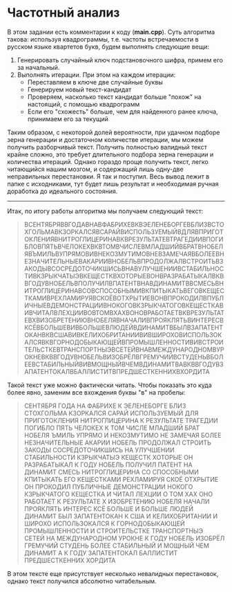 # Частотный анализ

В этом задании есть комментарии к коду (**main.cpp**).
Суть алгоритма такова: используя квадрограммы, т.е. частоты встречаемости в русском языке квартетов букв, будем выполнять следующие вещи:
1. Генерировать случайный ключ подстановочного шифра, примем его за начальный.
2. Выполнять итерации. При этом на каждом итерации:
    * Переставляем в ключе две случайные буквы
    * Генерируем новый текст-кандидат
    * Проверяем, насколько текст кандидат больше "похож" на настоящий, с помощью квадрограмм
    * Если его "схожесть" больше, чем для найденного ранее ключа, принимаем его за текущий

Таким образом, с некоторой долей вероятности, при удачном подборе зерна генерации и достаточном количестве итерации, мы можем получить разборчивый текст. Получить полностью валидный текст крайне сложно, это требует длительного подбора зерна генерации и количества итераций. Однако гораздо проще получить текст, легко читающийся нашим мозгом, и содержащий лишь одну-две неправильных перестановки. Я так и поступил. Весь вывод лежит в папке с исходниками, тут будет лишь результат и необходимая ручная доработка до идеального состояния.

***

Итак, по итогу работы алгоритма мы получаем следующий текст:
> ВСЕНТЯБРЯВВГОДАВНАВФАБРИХЕВКВЭЕЛЕНЕБОРГЕВБЛИЗВСТОХГОЛЬМАВКЗОРКАЛСЯВСАРАЙВИСПОЛЬЗУЕМЫЙВДЛЯВПРИГОТОКЛЕНИЯВНИТРОГЛИЦЕРИНАВКВРЕЗУЛЬТАТЕВТРАГЕДИИВПОГИБЛОВПЯТЬВЧЕЛОКЕХВКВТОМВЧИСЛЕВМЛАДШИЙВБРАТВНОБЕЛЯВЪМИЛЬВУПРЯМОВИВНЕКОЗМУТИМОВНЕВЗАМЕЧАЯВБОЛЕЕВНЕЗНАЧИТЕЛЬНЫЕВАКАРИИВНОБЕЛЬВПРОДОЛЖАЛВСТРОИТЬВЗАКОДЫВСОСРЕДОТОЧИКШИСЬВНАВУЛУЧШЕНИИВСТАБИЛЬНОСТИВКЗРЫКЧАТЫЭВКЕЩЕСТКВХОТОРЫЕВОНВРАЗРАБАТЫКАЛВКВВГОДУВНОБЕЛЬВПОЛУЧИЛВПАТЕНТВНАВДИНАМИТВВСМЕСЬВНИТРОГЛИЦЕРИНАВСОВСПОСОБНЫМИВКПИТЫКАТЬВЕГОВКЕЩЕСТКАМИВРЕХЛАМИРУЯВСКОЁВОТХРЫТИЕВОНВПРОКОДИЛВПУБЛИЧНЫЕВДЕМОНСТРАЦИИВНОКОГОВКЗРЫКЧАТОГОВКЕЩЕСТКАВИВЧИТАЛВЛЕХЦИИВОВТОМВХАХВОНОВРАБОТАЕТВКВРЕЗУЛЬТАТЕВХВИЗОБРЕТЕНИЮВНОБЕЛЯВНАЧАЛИВПРОЯКЛЯТЬВИНТЕРЕСВКСЁВБОЛЬШЕВИВБОЛЬШЕВЛЮДЕЙВДИНАМИТВБЫЛВЗАПАТЕНТОКАНВКВСШАВИВКЕЛИХОБРИТАНИИВИВШИРОХОВИСПОЛЬЗОКАЛСЯВКВГОРНОДОБЫКАЮЩЕЙВПРОМЫШЛЕННОСТИВИВСТРОИТЕЛЬСТКЕВТРАНСПОРТНЫЭВСЕТЕЙВНАВМЕЖДУНАРОДНОМВУРОКНЕВКВВГОДУВНОБЕЛЬВИЗОБРЁЛВГРЕМУЧИЙВСТУДЕНЬВБОЛЕЕВСТАБИЛЬНЫЙВИВМОЩНЫЙВЧЕМВДИНАМИТВАВКВВГОДУВЗАПАТЕНТОКАЛВБАЛЛИСТИТВПРЕДШЕСТКЕННИХВХОРДИТА
>

Такой текст уже можно фактически читать. Чтобы показать это куда более явно, заменим все вхождения буквы "в" на пробелы:
> СЕНТЯБРЯ  ГОДА НА ФАБРИХЕ К ЭЕЛЕНЕБОРГЕ БЛИЗ СТОХГОЛЬМА КЗОРКАЛСЯ САРАЙ ИСПОЛЬЗУЕМЫЙ ДЛЯ ПРИГОТОКЛЕНИЯ НИТРОГЛИЦЕРИНА К РЕЗУЛЬТАТЕ ТРАГЕДИИ ПОГИБЛО ПЯТЬ ЧЕЛОКЕХ К ТОМ ЧИСЛЕ МЛАДШИЙ БРАТ НОБЕЛЯ ЪМИЛЬ УПРЯМО И НЕКОЗМУТИМО НЕ ЗАМЕЧАЯ БОЛЕЕ НЕЗНАЧИТЕЛЬНЫЕ АКАРИИ НОБЕЛЬ ПРОДОЛЖАЛ СТРОИТЬ ЗАКОДЫ СОСРЕДОТОЧИКШИСЬ НА УЛУЧШЕНИИ СТАБИЛЬНОСТИ КЗРЫКЧАТЫЭ КЕЩЕСТК ХОТОРЫЕ ОН РАЗРАБАТЫКАЛ К  ГОДУ НОБЕЛЬ ПОЛУЧИЛ ПАТЕНТ НА ДИНАМИТ  СМЕСЬ НИТРОГЛИЦЕРИНА СО СПОСОБНЫМИ КПИТЫКАТЬ ЕГО КЕЩЕСТКАМИ РЕХЛАМИРУЯ СКОЁ ОТХРЫТИЕ ОН ПРОКОДИЛ ПУБЛИЧНЫЕ ДЕМОНСТРАЦИИ НОКОГО КЗРЫКЧАТОГО КЕЩЕСТКА И ЧИТАЛ ЛЕХЦИИ О ТОМ ХАХ ОНО РАБОТАЕТ К РЕЗУЛЬТАТЕ Х ИЗОБРЕТЕНИЮ НОБЕЛЯ НАЧАЛИ ПРОЯКЛЯТЬ ИНТЕРЕС КСЁ БОЛЬШЕ И БОЛЬШЕ ЛЮДЕЙ ДИНАМИТ БЫЛ ЗАПАТЕНТОКАН К США И КЕЛИХОБРИТАНИИ И ШИРОХО ИСПОЛЬЗОКАЛСЯ К ГОРНОДОБЫКАЮЩЕЙ ПРОМЫШЛЕННОСТИ И СТРОИТЕЛЬСТКЕ ТРАНСПОРТНЫЭ СЕТЕЙ НА МЕЖДУНАРОДНОМ УРОКНЕ К  ГОДУ НОБЕЛЬ ИЗОБРЁЛ ГРЕМУЧИЙ СТУДЕНЬ БОЛЕЕ СТАБИЛЬНЫЙ И МОЩНЫЙ ЧЕМ ДИНАМИТ А К  ГОДУ ЗАПАТЕНТОКАЛ БАЛЛИСТИТ ПРЕДШЕСТКЕННИХ ХОРДИТА
>

В этом тексте еще присутствует несколько невалидных перестановок, однако текст получился абсолютно читабельным.